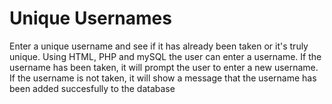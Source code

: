 # Unique Usernames
Enter a unique username and see if it has already been taken or it's truly unique.
Using HTML, PHP and mySQL the user can enter a username. If the username has been taken, it will prompt the user to enter a new username. If the username is not taken, it will show a message that the username has been added succesfully to the database
